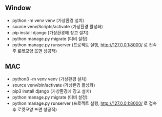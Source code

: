 ## Window

- python -m venv venv (가상환경 설치)
- source venv/Scripts/activate (가상환경 활성화)
- pip install django (가상환경에 장고 설치)
- python manage.py migrate (디비 설정)
- python manage.py runserver (프로젝트 실행, http://127.0.0.1:8000/ 로 접속 후 로켓모양 뜨면 성공적)

## MAC

- python3 -m venv venv (가상환경 설치)
- source venv/bin/activate (가상환경 활성화)
- pip3 install django (가상환경에 장고 설치)
- python manage.py migrate (디비 설정)
- python manage.py runserver (프로젝트 실행, http://127.0.0.1:8000/ 로 접속 후 로켓모양 뜨면 성공적)
